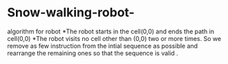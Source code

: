 # Snow-walking-robot-
algorithm for robot
*The robot starts in the cell(0,0) and ends the path in cell(0,0)
*The robot visits no cell other than (0,0) two or more times.
So we remove as few instruction from the intial sequence as possible and rearrange the remaining ones so that the sequence is valid .

